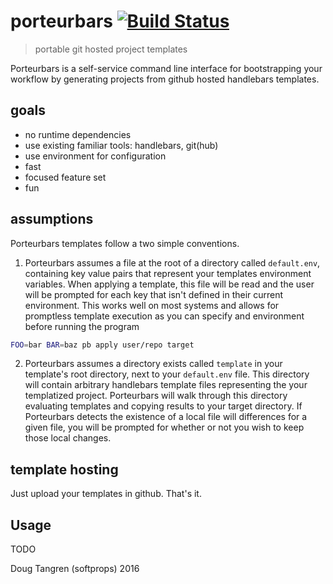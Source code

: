 # porteurbars [![Build Status](https://travis-ci.org/softprops/porteurbars.svg?branch=master)](https://travis-ci.org/softprops/porteurbars)

> portable git hosted project templates

Porteurbars is a self-service command line interface for bootstrapping
your workflow by generating projects from github hosted handlebars templates.

## goals

* no runtime dependencies
* use existing familiar tools: handlebars, git(hub)
* use environment for configuration
* fast
* focused feature set
* fun

## assumptions

Porteurbars templates follow a two simple conventions.  

1) Porteurbars assumes a file at the root of a directory called `default.env`, containing
key value pairs that represent your templates environment variables. When applying a template,
this file will be read and the user will be prompted for each key that isn't defined in their
current environment. This works well on most systems and allows for promptless template execution
as you can specify and environment before running the program

```bash
FOO=bar BAR=baz pb apply user/repo target
```

2) Porteurbars assumes a directory exists called `template` in your template's
root directory, next to your `default.env` file. This directory will contain arbitrary
handlebars template files representing the your templatized project. Porteurbars will walk
through this directory evaluating templates and copying results to your target directory.
If Porteurbars detects the existence of a local file will differences for a given file, you will be
prompted for whether or not you wish to keep those local changes.

## template hosting

Just upload your templates in github. That's it.

## Usage

TODO


Doug Tangren (softprops) 2016
